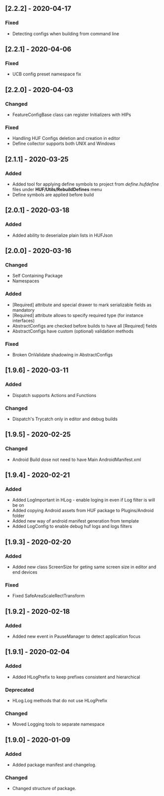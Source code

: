 ## [2.2.2] - 2020-04-17
### Fixed
- Detecting configs when building from command line

## [2.2.1] - 2020-04-06
### Fixed
- UCB config preset namespace fix

## [2.2.0] - 2020-04-03
### Changed
- FeatureConfigBase class can register Initializers with HIPs

### Fixed
- Handling HUF Configs deletion and creation in editor
- Define collector supports both UNIX and Windows

## [2.1.1] - 2020-03-25
### Added
- Added tool for applying define symbols to project from _define.hufdefine_ files under **HUF/Utils/RebuildDefines** menu
- Define symbols are applied before build

## [2.0.1] - 2020-03-18
### Added
- Added ability to deserialize plain lists in HUFJson

## [2.0.0] - 2020-03-16
### Changed
- Self Containing Package
- Namespaces

### Added
- [Required] attribute and special drawer to mark serializable fields as mandatory
- [Required] attribute allows to specify required type (for instance interfaces)
- AbstractConfigs are checked before builds to have all [Required] fields
- AbstractConfigs have custom (optional) validation methods

### Fixed
- Broken OnValidate shadowing in AbstractConfigs

## [1.9.6] - 2020-03-11
### Added
- Dispatch supports Actions and Functions

### Changed
- Dispatch's Trycatch only in editor and debug builds

## [1.9.5] - 2020-02-25
### Changed
- Android Build dose not need to have Main AndroidManifest.xml

## [1.9.4] - 2020-02-21
### Added
- Added LogImportant in HLog - enable loging in even if Log filter is will be on
- Added copying Android assets from HUF package to Plugins/Android folder
- Added new way of android manifest generation from template
- Added LogConfig to enable debug huf logs and logs filters

## [1.9.3] - 2020-02-20
### Added
- Added new class ScreenSize for geting same screen size in editor and end devices

### Fixed
- Fixed SafeAreaScaleRectTransform

## [1.9.2] - 2020-02-18
### Added
- Added new event in PauseManager to detect application focus

## [1.9.1] - 2020-02-04
### Added
- Added HLogPrefix to keep prefixes consistent and hierarchical

### Deprecated
- HLog.Log methods that do not use HLogPrefix

### Changed
- Moved Logging tools to separate namespace


## [1.9.0] - 2020-01-09
### Added
- Added package manifest and changelog.

### Changed
- Changed structure of package.
